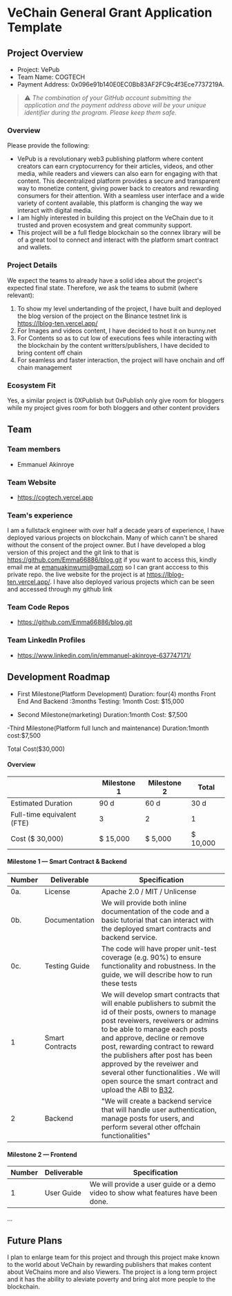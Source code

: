 # VeChain General Grant Application Template

## Project Overview 

- Project: VePub
- Team Name: COGTECH
- Payment Address: 0x096e91b140E0EC0Bb83AF2FC9c4f3Ece7737219A.

> ⚠️ *The combination of your GitHub account submitting the application and the payment address above will be your unique identifier during the program. Please keep them safe.*

### Overview

Please provide the following:
- VePub is a revolutionary web3 publishing platform where content creators can earn cryptocurrency for their articles, videos, and other media, while readers and viewers can also earn for engaging with that content. This decentralized platform provides a secure and transparent way to monetize content, giving power back to creators and rewarding consumers for their attention. With a seamless user interface and a wide variety of content available, this platform is changing the way we interact with digital media.
- I am highly interested in building this project on the VeChain due to it trusted and proven ecosystem and great community support.
- This project will be a full fledge blockchain so the connex library will be of a great tool to connect and interact with the platform smart contract and wallets. 

### Project Details

We expect the teams to already have a solid idea about the project's expected final state.
Therefore, we ask the teams to submit (where relevant):
1. To show my level undertanding of the project, I have built and deployed the blog version of the project on the Binance testnet
link is https://lblog-ten.vercel.app/
2. For Images and videos content, I have decided to host it on bunny.net
3. For Contents so as to cut low of executions fees while interacting with the blockchain by the content writters/publishers, I have decided to bring content off chain 
4. For seamless and faster interaction, the project will have onchain and off chain management

### Ecosystem Fit
Yes, a similar project is 0XPublish but 0xPublish only give room for bloggers while my project gives room for both bloggers and other content providers
## Team 

### Team members

- Emmanuel Akinroye

### Team Website

- https://cogtech.vercel.app

### Team's experience

I am a fullstack engineer with over half a decade years of experience, I have deployed various projects on blockchain. Many of which cann't be shared without the consent of the project owner. But I have developed a blog version of this project and the git link to that is https://github.com/Emma66886/blog.git if you want to access this, kindly email me at emanuakinwumi@gmail.com so I can grant acccess to this private repo.
the live website for the project is at https://lblog-ten.vercel.app/. 
I have also deployed various projects which can be seen and accessed through my github link

### Team Code Repos

- https://github.com/Emma66886/blog.git

### Team LinkedIn Profiles

- https://www.linkedin.com/in/emmanuel-akinroye-637747171/

## Development Roadmap 
- First Milestone(Platform Development)
  Duration: four(4) months
  Front End And Backend :3months 
  Testing: 1month
  Cost: $15,000

- Second Milestone(marketing)
  Duration:1month
  Cost: $7,500

-Third Milestone(Platform full lunch and maintenance)
 Duration:1month
 cost:$7,500

 Total Cost($30,000)

#### Overview

|  | Milestone 1 | Milestone 2 | Total |
| - | - |- | - |
| Estimated Duration | 90 d | 60 d | 30 d |
| Full-time equivalent (FTE) | 3 | 2 | 1 |
| Cost ($ 30,000) | $ 15,000 | $ 5,000 | $ 10,000|

#### Milestone 1 — Smart Contract & Backend

| Number | Deliverable | Specification |
|-|-|-|
| 0a.| License | Apache 2.0 / MIT / Unlicense |
| 0b. | Documentation | We will provide both inline documentation of the code and a basic tutorial that can interact with the deployed smart contracts and backend service. |
| 0c. | Testing Guide | The code will have proper unit-test coverage (e.g. 90%) to ensure functionality and robustness. In the guide, we will describe how to run these tests |
| 1 | Smart Contracts | We will develop smart contracts that will enable publishers to submit the id of their posts, owners to manage post reveiwers, reveiwers or admins to be able to manage each posts and approve, decline or remove post, rewarding contract to reward the publishers after post has been approved by the reveiwer and several other functionalities . We will open source the smart contract and upload the ABI to [B32](https://github.com/vechain/b32). |
| 2 | Backend | "We will create a backend service that will handle user authentication, manage posts for users, and perform several other offchain functionalities" |

#### Milestone 2  —  Frontend
| Number | Deliverable | Specification |
|-|-|-|
| 1 | User Guide | We will provide a user guide or a demo video to show what features have been done.  |
...

## Future Plans

I plan to enlarge team for this project and through this project make known to the world about VeChain by rewarding publishers that makes content about VeChains more and also Viewers.
The project is a long term project and it has the ability to aleviate poverty and bring alot more people to the blockchain.

